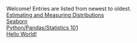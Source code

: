 Welcome! Entries are listed from newest to oldest.  
[Estimating and Measuring Distributions](20180208.md)  
[Seaborn](20180207.md)  
[Python/Pandas/Statistics 101](20180206.md)  
[Hello World!](hello_world.md)
